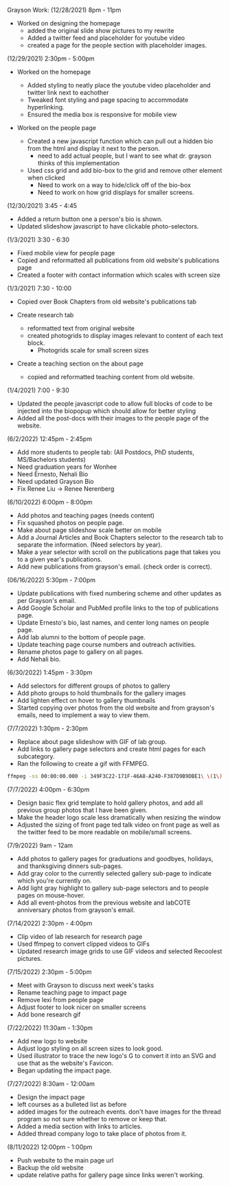 Grayson Work:
(12/28/2021) 8pm - 11pm

- Worked on designing the homepage
  - added the original slide show pictures to my rewrite
  - Added a twitter feed and placeholder for youtube video
  - created a page for the people section with placeholder images.

(12/29/2021) 2:30pm - 5:00pm

- Worked on the homepage

  - Added styling to neatly place the youtube video placeholder and twitter link next to eachother
  - Tweaked font styling and page spacing to accommodate hyperlinking.
  - Ensured the media box is responsive for mobile view

- Worked on the people page
  - Created a new javascript function which can pull out a hidden bio from the html and display it next to the person.
    - need to add actual people, but I want to see what dr. grayson thinks of this implementation
  - Used css grid and add bio-box to the grid and remove other element when clicked
    - Need to work on a way to hide/click off of the bio-box
    - Need to work on how grid displays for smaller screens.

(12/30/2021) 3:45 - 4:45

- Added a return button one a person's bio is shown.
- Updated slideshow javascript to have clickable photo-selectors.

(1/3/2021) 3:30 - 6:30

- Fixed mobile view for people page
- Copied and reformatted all publications from old website's publications page
- Created a footer with contact information which scales with screen size

(1/3/2021) 7:30 - 10:00

- Copied over Book Chapters from old website's publications tab

- Create research tab
  - reformatted text from original website
  - created photogrids to display images relevant to content of each text block.
    - Photogrids scale for small screen sizes
- Create a teaching section on the about page
  - copied and reformatted teaching content from old website.

(1/4/2021) 7:00 - 9:30

- Updated the people javascript code to allow full blocks of code to be injected into the biopopup which should allow for better styling
- Added all the post-docs with their images to the people page of the website.

(6/2/2022) 12:45pm - 2:45pm

- Add more students to people tab: (All Postdocs, PhD students, MS/Bachelors students)
- Need graduation years for Wonhee
- Need Ernesto, Nehali Bio
- Need updated Grayson Bio
- Fix Renee Liu -> Renee Nerenberg

(6/10/2022) 6:00pm - 8:00pm

- Add photos and teaching pages (needs content)
- Fix squashed photos on people page.
- Make about page slideshow scale better on mobile
- Add a Journal Articles and Book Chapters selector to the research tab to separate the information. (Need selectors by year).
- Make a year selector with scroll on the publications page that takes you to a given year's publications.
- Add new publications from grayson's email. (check order is correct).

(06/16/2022) 5:30pm - 7:00pm

- Update publications with fixed numbering scheme and other updates as per Grayson's email.
- Add Google Scholar and PubMed profile links to the top of publications page.
- Update Ernesto's bio, last names, and center long names on people page.
- Add lab alumni to the bottom of people page.
- Update teaching page course numbers and outreach activities.
- Rename photos page to gallery on all pages.
- Add Nehali bio.

(6/30/2022) 1:45pm - 3:30pm

- Add selectors for different groups of photos to gallery
- Add photo groups to hold thumbnails for the gallery images
- Add lighten effect on hover to gallery thumbnails
- Started copying over photos from the old website and from grayson's emails, need to implement a way to view them.

(7/7/2022) 1:30pm - 2:30pm

- Replace about page slideshow with GIF of lab group.
- Add links to gallery page selectors and create html pages for each subcategory.
- Ran the following to create a gif with FFMPEG.

```bash
ffmpeg -ss 00:00:00.000 -i 349F3C22-171F-46A8-A240-F387D9B9DBE1\ \(1\).MOV -pix_fmt rgb24 -r 10 -s 1280x960 -t 00:00:10.000 output.gif
```

(7/7/2022) 4:00pm - 6:30pm

- Design basic flex grid template to hold gallery photos, and add all previous group photos that I have been given.
- Make the header logo scale less dramatically when resizing the window
- Adjusted the sizing of front page ted talk video on front page as well as the twitter feed to be more readable on mobile/small screens.

(7/9/2022) 9am - 12am

- Add photos to gallery pages for graduations and goodbyes, holidays, and thanksgiving dinners sub-pages.
- Add gray color to the currently selected gallery sub-page to indicate which you're currently on.
- Add light gray highlight to gallery sub-page selectors and to people pages on mouse-hover.
- Add all event-photos from the previous website and labCOTE anniversary photos from grayson's email.

(7/14/2022) 2:30pm - 4:00pm

- Clip video of lab research for research page
- Used ffmpeg to convert clipped videos to GIFs
- Updated research image grids to use GIF videos and selected Recoolest pictures.

(7/15/2022) 2:30pm - 5:00pm

- Meet with Grayson to discuss next week's tasks
- Rename teaching page to impact page
- Remove lexi from people page
- Adjust footer to look nicer on smaller screens
- Add bone research gif

(7/22/2022) 11:30am - 1:30pm

- Add new logo to website
- Adjust logo styling on all screen sizes to look good.
- Used illustrator to trace the new logo's G to convert it into an SVG and use that as the website's Favicon.
- Began updating the impact page.

(7/27/2022) 8:30am - 12:00am

- Design the impact page
- left courses as a bulleted list as before
- added images for the outreach events. don't have images for the thread program so not sure whether to remove or keep that.
- Added a media section with links to articles.
- Added thread company logo to take place of photos from it.

(8/11/2022) 12:00pm - 1:00pm

- Push website to the main page url
- Backup the old website
- update relative paths for gallery page since links weren't working.
